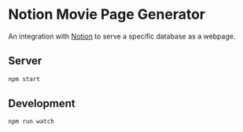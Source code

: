 # Notion Movie Page Generator

An integration with [Notion](https://notion.so) to serve a specific database as a webpage.

## Server

```sh
npm start
```

## Development

```sh
npm run watch
```
